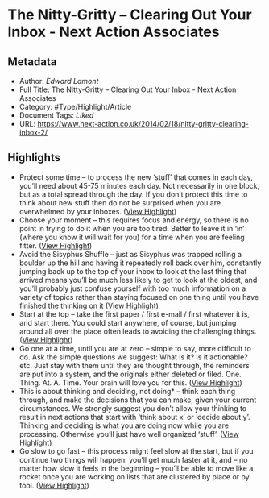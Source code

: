 # The Nitty-Gritty – Clearing Out Your Inbox - Next Action Associates

## Metadata

* Author: *Edward Lamont*
* Full Title: The Nitty-Gritty – Clearing Out Your Inbox - Next Action Associates
* Category: #Type/Highlight/Article
* Document Tags: *Liked* 
* URL: https://www.next-action.co.uk/2014/02/18/nitty-gritty-clearing-inbox-2/

## Highlights

* Protect some time – to process the new ‘stuff’ that comes in each day, you’ll need about 45-75 minutes each day. Not necessarily in one block, but as a total spread through the day. If you don’t protect this time to think about new stuff then do not be surprised when you are overwhelmed by your inboxes. ([View Highlight](https://instapaper.com/read/1446350863/17520167))
* Choose your moment – this requires focus and energy, so there is no point in trying to do it when you are too tired. Better to leave it in ‘in’ (where you know it will wait for you) for a time when you are feeling fitter. ([View Highlight](https://instapaper.com/read/1446350863/17520170))
* Avoid the Sisyphus Shuffle – just as Sisyphus was trapped rolling a boulder up the hill and having it repeatedly roll back over him, constantly jumping back up to the top of your inbox to look at the last thing that arrived means you’ll be much less likely to get to look at the oldest, and you’ll probably just confuse yourself with too much information on a variety of topics rather than staying focused on one thing until you have finished the thinking on it ([View Highlight](https://instapaper.com/read/1446350863/17520172))
* Start at the top – take the first paper / first e-mail / first whatever it is, and start there. You could start anywhere, of course, but jumping around all over the place often leads to avoiding the challenging things. ([View Highlight](https://instapaper.com/read/1446350863/17520178))
* Go one at a time, until you are at zero – simple to say, more difficult to do. Ask the simple questions we suggest: What is it? Is it actionable? etc. Just stay with them until they are thought through, the reminders are put into a system, and the originals either deleted or filed. One. Thing. At. A. Time. Your brain will love you for this. ([View Highlight](https://instapaper.com/read/1446350863/17520179))
* This is about thinking and deciding, not doing\* – think each thing through, and make the decisions that you can make, given your current circumstances. We strongly suggest you don’t allow your thinking to result in next actions that start with ‘think about x’ or ‘decide about y’. Thinking and deciding is what you are doing now while you are processing. Otherwise you’ll just have well organized ‘stuff’. ([View Highlight](https://instapaper.com/read/1446350863/17520180))
* Go slow to go fast – this process might feel slow at the start, but if you continue two things will happen: you’ll get much faster at it, and – no matter how slow it feels in the beginning – you’ll be able to move like a rocket once you are working on lists that are clustered by place or by tool. ([View Highlight](https://instapaper.com/read/1446350863/17520182))
